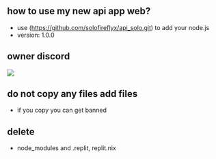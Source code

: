 how to use my new api app web?
-

- use (https://github.com/solofireflyx/api_solo.git) to add your node.js
- version: 1.0.0

owner discord 
-

<img src="https://discord.c99.nl/widget/theme-1/811830337923055636.png">

do not copy any files add files
-

- if you copy you can get banned

delete 
-

- node_modules and .replit, replit.nix